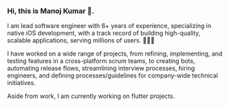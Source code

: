 ### Hi, this is Manoj Kumar 👋.

I am lead software engineer with 6+ years of experience, specializing in native iOS development, with a track record of building high-quality, scalable applications, serving millions of users. 👨🏻‍💻

I have worked on a wide range of projects, from refining, implementing, and testing features in a cross-platform scrum teams, to creating bots, automating release flows, streamlining interview processes, hiring engineers, and defining processes/guidelines for company-wide technical initiatives.



Aside from work, I am currently working on flutter projects. 
